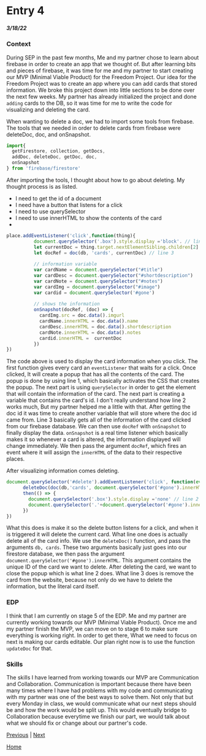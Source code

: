 # Entry 4
##### 3/18/22

### Context

During SEP in the past few months, Me and my partner chose to learn about firebase in order to create an app that we thought of. But after learning bits and pieces of firebase, it was time for me and my partner to start creating our MVP (Minimal Viable Product) for the Freedom Project. Our idea for the Freedom Project was to create an app where you can add cards that stored information. We broke this project down into little sections to be done over the next few weeks. My partner has already initialized the project and done `adding` cards to the DB, so it was time for me to write the code for visualizing and deleting the card.

When wanting to delete a doc, we had to import some tools from firebase. The tools that we needed in order to delete cards from firebase were deleteDoc, doc, and onSnapshot.

```js
import{
  getFirestore, collection, getDocs,
  addDoc, deleteDoc, getDoc, doc,
  onSnapshot
} from 'firebase/firestore'
```

After importing the tools, I thought about how to go about deleting. My thought process is as listed.

* I need to get the id of a document
* I need have a button that listens for a click
* I need to use querySelector
* I need to use innerHTML to show the contents of the card
*


```js
place.addEventListener('click',function(thing){
          document.querySelector('.box').style.display ='block'. // line 1
          let currentDoc = thing.target.nextElementSibling.children[2].innerHTML // line 2
          let docRef = doc(db, 'cards', currentDoc) // line 3
          
          // information variable
          var cardName = document.querySelector("#title")
          var cardDesc = document.querySelector("#shortdescription")
          var cardNote = document.querySelector("#notes")
          var cardImg = document.querySelector("#image")
          var cardid = document.querySelector('#gone')
          
          // shows the information
          onSnapshot(docRef, (doc) => {
            cardImg.src = doc.data().imgurl
            cardName.innerHTML = doc.data().name
            cardDesc.innerHTML = doc.data().shortdescription
            cardNote.innerHTML = doc.data().notes
            cardid.innerHTML =  currentDoc
          })
})
```

The code above is used to display the card information when you click. The first function gives every card an `eventListener` that waits for a click. Once clicked, It will create a popup that has all the contents of the card. The popup is done by using line 1, which basically activates the CSS that creates the popup. The next part is using `querySelector` in order to get the element that will contain the information of the card. The next part is creating a variable that contains the card's id. I don't really understand how line 2 works much, But my partner helped me a little with that. After getting the doc id it was time to create another variable that will store where the doc id came from. Line 3 basically gets all of the information of the card clicked from our firebase database. We can then use `docRef` with `onSnapshot` to finally display the data. `onSnapshot` is a real time listener which basically makes it so whenever a card is altered, the information displayed will change immediately. We then pass the argument `docRef`, which fires an event where it will assign the `innerHTML` of the data to their respective places.

After visualizing information comes deleting.


```js
document.querySelector('#delete').addEventListener('click', function(event){
      deleteDoc(doc(db,'cards', document.querySelector('#gone').innerHTML)) // line 1
      then(() => {
        document.querySelector('.box').style.display ='none' // line 2
        document.querySelector('.'+document.querySelector('#gone').innerHTML).remove() // line 3
      })
})
```

What this does is make it so the delete button listens for a click, and when it is triggered it will delete the current card. What line one does is actually delete all of the card info. We use the `deleteDoc()` function, and pass the arguments `db, cards`. These two arguments basically just goes into our firestore database, we then pass the argument `document.querySelector('#gone').innerHTML`. This argument contains the unique ID of the card we want to delete. After deleting the card, we want to close the popup which is what line 2 does. What line 3 does is remove the card from the website, because not only do we have to delete the information, but the literal card itself.


### EDP

I think that I am currently on stage 5 of the EDP. Me and my partner are currently working towards our MVP (Minimal Viable Product). Once me and my partner finish the MVP, we can move on to stage 6 to make sure everything is working right. In order to get there, What we need to focus on next is making our cards editable. Our plan right now is to use the function `updateDoc` for that.

### Skills

The skills I have learned from working towards our MVP are Communication and Collaboration. Communication is important because there have been many times where I have had problems with my code and communicating with my partner was one of the best ways to solve them. Not only that but every Monday in class, we would communicate what our next steps should be and how the work would be split up. This would eventually bridge to Collaboration because everytime we finish our part, we would talk about what we should fix or change about our partner's code.



[Previous](entry03.md) | [Next](entry05.md)

[Home](../README.md)
